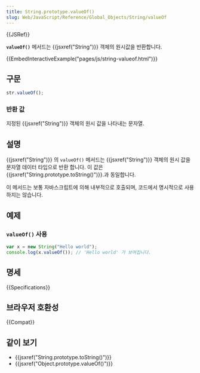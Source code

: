 ```yaml
---
title: String.prototype.valueOf()
slug: Web/JavaScript/Reference/Global_Objects/String/valueOf
---
```


{{JSRef}}

**`valueOf()`** 메서드는 {{jsxref("String")}} 객체의 원시값을 반환합니다.

{{EmbedInteractiveExample("pages/js/string-valueof.html")}}

## 구문

```js
str.valueOf();
```

### 반환 값

지정된 {{jsxref("String")}} 객체의 원시 값을 나타내는 문자열.

## 설명

{{jsxref("String")}} 의 `valueOf()` 메서드는 {{jsxref("String")}} 객체의 원시 값을 문자열 데이터 타입으로 반환 합니다. 이 값은 {{jsxref("String.prototype.toString()")}}.과 동일합니다.

이 메서드는 보통 자바스크립트에 의해 내부적으로 호출되며, 코드에서 명시적으로 사용하지는 않습니다.

## 예제

### `valueOf()` 사용

```js
var x = new String("Hello world");
console.log(x.valueOf()); // 'Hello world' 가 보여집니다.
```

## 명세

{{Specifications}}

## 브라우저 호환성

{{Compat}}

## 같이 보기

- {{jsxref("String.prototype.toString()")}}
- {{jsxref("Object.prototype.valueOf()")}}
